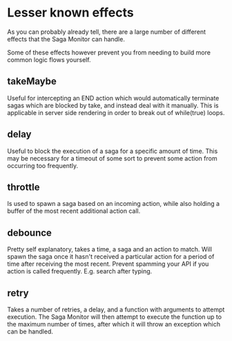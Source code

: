 # Lesser known effects

As you can probably already tell, there are a large number of different effects that the Saga Monitor can handle.

Some of these effects however prevent you from needing to build more common logic flows yourself.

## takeMaybe
Useful for intercepting an END action which would automatically terminate sagas which are blocked by take, and instead deal with it manually. This is applicable in server side rendering in order to break out of while(true) loops.

## delay
Useful to block the execution of a saga for a specific amount of time. This may be necessary for a timeout of some sort to prevent some action from occurring too frequently.

## throttle
Is used to spawn a saga based on an incoming action, while also holding a buffer of the most recent additional action call. 

## debounce
Pretty self explanatory, takes a time, a saga and an action to match. Will spawn the saga once it hasn't received a particular action for a period of time after receiving the most recent. Prevent spamming your API if you action is called frequently. E.g. search after typing.

## retry
Takes a number of retries, a delay, and a function with arguments to attempt execution. The Saga Monitor will then attempt to execute the function up to the maximum number of times, after which it will throw an exception which can be handled.

